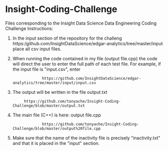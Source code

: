 # Insight-Coding-Challenge
Files corresponding to the Insight Data Science Data Engineering Coding Challenge
Instructions: 

1) In the input section of the repository for the challeng https:/github.com/InsightDataScience/edgar-analytics/tree/master/input place all csv input files.

2) When running the code contained in my file (output file.cpp) the code will direct the user to enter the full path of each test file. For example, if the input file is "input.csv", enter

                    https://github.com/InsightDataScience/edgar-analytics/tree/master/input/input.csv
                    
3) The output will be written in the file output.txt

            https://github.com/tonyache/Insight-Coding-Challenge/blob/master/output.txt
            
4) The main file (C++) is here: output file.cpp

                    https://github.com/tonyache/Insight-Coding-Challenge/blob/master/output%20file.cpp

5) Make sure that the name of the inactivity file is precisely "inactivity.txt" and that it is placed in the "input" section.                                 

                               
          
           

                       
                    
                    
                    


  
